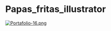 # Papas_fritas_illustrator

[![Portafolio-16.png](https://i.postimg.cc/FKptfsgF/Portafolio-16.png)](https://postimg.cc/QBFYwDyv)
